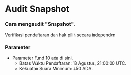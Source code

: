 # **Audit Snapshot**

### Cara mengaudit "Snapshot".

Verifikasi pendaftaran dan hak pilih secara independen

### Parameter

- Parameter Fund 10 ada di sini.
    - Batas Waktu Pendaftaran: 18 Agustus, 21:00:00 UTC.
    - Kekuatan Suara Minimum: 450 ADA.
